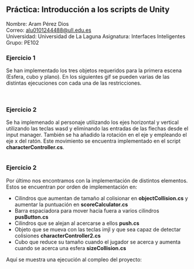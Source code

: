 ## Práctica: Introducción a los scripts de Unity

Nombre: Aram Pérez Dios  
Correo: alu0101244488@ull.edu.es  
Universidad: Universidad de La Laguna 
Asignatura: Interfaces Inteligentes
Grupo: PE102  



### Ejercicio 1

Se han implementado los tres objetos requeridos para la primera escena (Esfera, cubo y plano).
En los siguientes gif se pueden varias de las distintas ejecuciones con cada una de las restricciones.

![]()
![]()
![]()
![]()
![]()
![]()
![]()

### Ejercicio 2

Se ha implemenado al personaje utilizando los ejes horizontal y vertical utilizando las teclas wasd y eliminando
las entradas de las flechas desde el input manager. También se ha añadido la rotación en el eje y empleando el eje x
del ratón. Este movimiento se encuentra implementado en el script **characterController.cs**.

![]()


### Ejercicio 2

Por último nos encontramos con la implementación de distintos elementos. Estos se encuentran por orden de 
implementación en:

- Cilindros que aumentan de tamaño al colisionar en **objectCollision.cs** y aumentar la puntuación en **scoreCalculator.cs**
- Barra espaciadora para mover hacia fuera a varios cilindros **pusButton.cs**
- Cilindros que se alejan al acercarse a ellos **push.cs**
- Objeto que se mueva con las teclas imjl y que sea capaz de detectar colisiones **characterController2.cs**
- Cubo que reduce su tamaño cuando el jugador se acerca y aumenta cuando se acerca una esfera **sizeCollision.cs**

Aquí se muestra una ejecución al compleo del proyecto:

![]()

